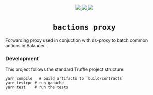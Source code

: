 <p align="center">
  <a href="https://circleci.com/gh/balancer-labs/exchange-proxy">
    <img src="https://circleci.com/gh/balancer-labs/exchange-proxy.svg?style=svg&circle-token=b3e41acf11929167875e7d838834f70b0b0c7075" />
  </a>
  <a href="https://coveralls.io/github/balancer-labs/exchange-proxy">
    <img src="https://coveralls.io/repos/github/balancer-labs/exchange-proxy/badge.svg?t=JwsmVb" />
  </a>
  <a href="https://www.gnu.org/licenses/gpl-3.0">
    <img src="https://img.shields.io/badge/License-GPLv3-green.svg" />
  </a>
</p>

<h1 align=center><code>bactions proxy</code></h1>

Forwarding proxy used in conjuction with ds-proxy to batch common actions in Balancer.


### Development

This project follows the standard Truffle project structure. 

```
yarn compile   # build artifacts to `build/contracts`
yarn testrpc # run ganache
yarn test    # run the tests
```